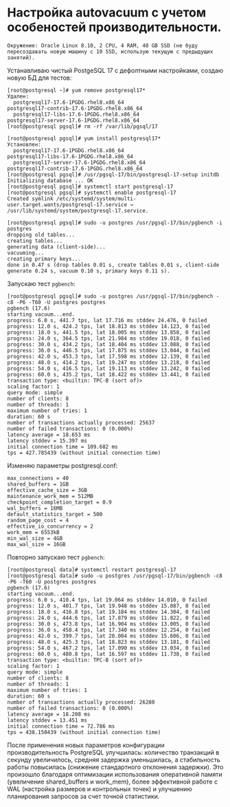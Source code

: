 # Настройка autovacuum с учетом особеностей производительности.
```
Окружение: Oracle Linux 8.10, 2 CPU, 4 RAM, 40 GB SSD (не буду пересоздавать новую машину с 10 SSD, использую текущую с предыдущих занятий).
```
Устанавливаю чистый PostgeSQL 17 с дефолтными настройками, создаю новую БД для тестов:
```
[root@postgresql ~]# yum remove postgresql17*
Удален:
  postgresql17-17.6-1PGDG.rhel8.x86_64                                       postgresql17-contrib-17.6-1PGDG.rhel8.x86_64
  postgresql17-libs-17.6-1PGDG.rhel8.x86_64                                  postgresql17-server-17.6-1PGDG.rhel8.x86_64
[root@postgresql pgsql]# rm -rf /var/lib/pgsql/17

[root@postgresql pgsql]# yum install postgresql17*
Установлен:
  postgresql17-17.6-1PGDG.rhel8.x86_64                                       postgresql17-libs-17.6-1PGDG.rhel8.x86_64
  postgresql17-server-17.6-1PGDG.rhel8.x86_64                                postgresql17-contrib-17.6-1PGDG.rhel8.x86_64
[root@postgresql pgsql]# /usr/pgsql-17/bin/postgresql-17-setup initdb
Initializing database ... OK
[root@postgresql pgsql]# systemctl start postgresql-17
[root@postgresql pgsql]# systemctl enable postgresql-17
Created symlink /etc/systemd/system/multi-user.target.wants/postgresql-17.service → /usr/lib/systemd/system/postgresql-17.service.

[root@postgresql pgsql]# sudo -u postgres /usr/pgsql-17/bin/pgbench -i postgres
dropping old tables...
creating tables...
generating data (client-side)...
vacuuming...
creating primary keys...
done in 0.47 s (drop tables 0.01 s, create tables 0.01 s, client-side generate 0.24 s, vacuum 0.10 s, primary keys 0.11 s).
```
Запускаю тест `pgbench`:
```
[root@postgresql pgsql]# sudo -u postgres /usr/pgsql-17/bin/pgbench -c8 -P6 -T60 -U postgres postgres
pgbench (17.6)
starting vacuum...end.
progress: 6.0 s, 441.7 tps, lat 17.716 ms stddev 24.476, 0 failed
progress: 12.0 s, 424.2 tps, lat 18.813 ms stddev 14.123, 0 failed
progress: 18.0 s, 441.5 tps, lat 18.005 ms stddev 13.858, 0 failed
progress: 24.0 s, 364.5 tps, lat 21.984 ms stddev 19.018, 0 failed
progress: 30.0 s, 434.2 tps, lat 18.404 ms stddev 13.088, 0 failed
progress: 36.0 s, 446.5 tps, lat 17.875 ms stddev 13.044, 0 failed
progress: 42.0 s, 453.3 tps, lat 17.598 ms stddev 12.139, 0 failed
progress: 48.0 s, 414.2 tps, lat 19.247 ms stddev 13.218, 0 failed
progress: 54.0 s, 416.5 tps, lat 19.113 ms stddev 13.242, 0 failed
progress: 60.0 s, 435.2 tps, lat 18.422 ms stddev 13.441, 0 failed
transaction type: <builtin: TPC-B (sort of)>
scaling factor: 1
query mode: simple
number of clients: 8
number of threads: 1
maximum number of tries: 1
duration: 60 s
number of transactions actually processed: 25637
number of failed transactions: 0 (0.000%)
latency average = 18.653 ms
latency stddev = 15.397 ms
initial connection time = 109.682 ms
tps = 427.785439 (without initial connection time)
```
Изменяю параметры postgresql.conf:
```
max_connections = 40
shared_buffers = 1GB
effective_cache_size = 3GB
maintenance_work_mem = 512MB
checkpoint_completion_target = 0.9
wal_buffers = 16MB
default_statistics_target = 500
random_page_cost = 4
effective_io_concurrency = 2
work_mem = 6553kB
min_wal_size = 4GB
max_wal_size = 16GB
```
Повторно запускаю тест `pgbench`:
```
[root@postgresql data]# systemctl restart postgresql-17
[root@postgresql data]# sudo -u postgres /usr/pgsql-17/bin/pgbench -c8 -P6 -T60 -U postgres postgres
pgbench (17.6)
starting vacuum...end.
progress: 6.0 s, 410.4 tps, lat 19.064 ms stddev 14.010, 0 failed
progress: 12.0 s, 401.7 tps, lat 19.948 ms stddev 15.087, 0 failed
progress: 18.0 s, 416.8 tps, lat 19.184 ms stddev 14.304, 0 failed
progress: 24.0 s, 444.6 tps, lat 17.879 ms stddev 11.822, 0 failed
progress: 30.0 s, 473.8 tps, lat 16.904 ms stddev 13.005, 0 failed
progress: 36.0 s, 458.4 tps, lat 17.340 ms stddev 12.254, 0 failed
progress: 42.0 s, 399.7 tps, lat 20.004 ms stddev 15.606, 0 failed
progress: 48.0 s, 425.3 tps, lat 18.823 ms stddev 13.181, 0 failed
progress: 54.0 s, 467.2 tps, lat 17.090 ms stddev 13.034, 0 failed
progress: 60.0 s, 480.8 tps, lat 16.597 ms stddev 11.738, 0 failed
transaction type: <builtin: TPC-B (sort of)>
scaling factor: 1
query mode: simple
number of clients: 8
number of threads: 1
maximum number of tries: 1
duration: 60 s
number of transactions actually processed: 26280
number of failed transactions: 0 (0.000%)
latency average = 18.208 ms
latency stddev = 13.451 ms
initial connection time = 72.786 ms
tps = 438.150439 (without initial connection time)
```
После применения новых параметров конфигурации производительность PostgreSQL улучшилась: количество транзакций в секунду увеличилось, средняя задержка уменьшилась, а стабильность работы повысилась (снижение стандартного отклонения задержки). Это произошло благодаря оптимизации использования оперативной памяти (увеличение shared_buffers и work_mem), более эффективной работе с WAL (настройка размеров и контрольных точек) и улучшению планирования запросов за счет точной статистики.
